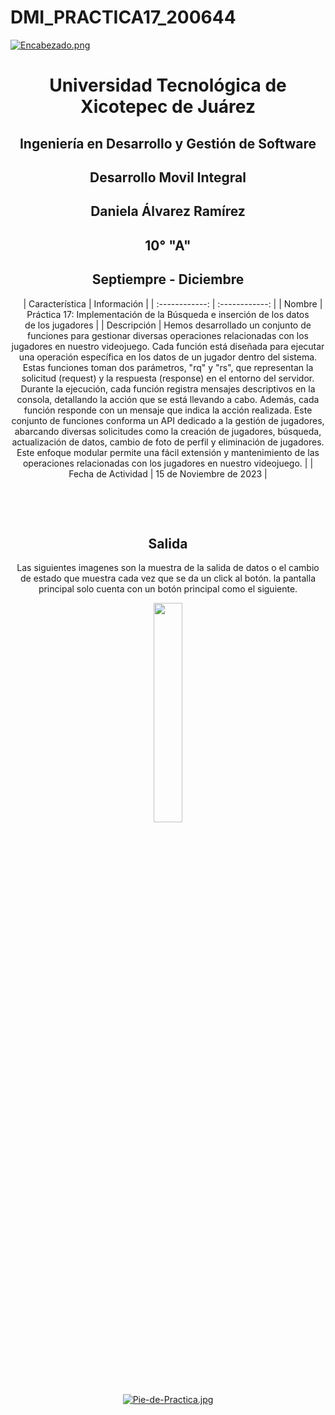 # DMI_PRACTICA17_200644


[![Encabezado.png](https://i.postimg.cc/PJKtvHNC/Encabezado.png)](https://postimg.cc/K3kXCdPb)

<div align="center">
  
# Universidad Tecnológica de Xicotepec de Juárez

## Ingeniería en Desarrollo y Gestión de Software

## Desarrollo Movil Integral

## Daniela Álvarez Ramírez
 
## 10° "A"

## Septiempre - Diciembre


&nbsp;
&nbsp;
|  Característica |  Información |
| :------------: | :------------: |
| Nombre  |  Práctica 17: Implementación de la Búsqueda e inserción de los datos de los jugadores |
| Descripción  |  Hemos desarrollado un conjunto de funciones para gestionar diversas operaciones relacionadas con los jugadores en nuestro videojuego. Cada función está diseñada para ejecutar una operación específica en los datos de un jugador dentro del sistema. Estas funciones toman dos parámetros, "rq" y "rs", que representan la solicitud (request) y la respuesta (response) en el entorno del servidor. Durante la ejecución, cada función registra mensajes descriptivos en la consola, detallando la acción que se está llevando a cabo. Además, cada función responde con un mensaje que indica la acción realizada. Este conjunto de funciones conforma un API dedicado a la gestión de jugadores, abarcando diversas solicitudes como la creación de jugadores, búsqueda, actualización de datos, cambio de foto de perfil y eliminación de jugadores. Este enfoque modular permite una fácil extensión y mantenimiento de las operaciones relacionadas con los jugadores en nuestro videojuego. |
|  Fecha de Actividad  |  15 de Noviembre de 2023  |

&nbsp;
&nbsp;

&nbsp;
&nbsp;

## Salida
Las siguientes imagenes son la muestra de la salida de datos o el cambio de estado que muestra cada vez que se da un click al botón. la pantalla principal solo cuenta con un botón principal como el siguiente.
<p align="center">
<img src="https://github.com/Daniela06112002/DMI_PRACTICA6_200644/blob/main/screenshots/uno.jpg" width="30%"/>
</p>



<br>
<br>
<br>
<br>

[![Pie-de-Practica.jpg](https://i.postimg.cc/MKKZ2nrV/Pie-de-Practica.jpg)](https://postimg.cc/WtCc01V1)
